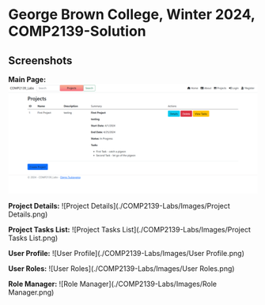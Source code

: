 # George Brown College, Winter 2024, COMP2139-Solution

## Screenshots

**Main Page:**
![Main Page](./COMP2139-Labs/Images/Main_Screen.png)

**Project Details:**
![Project Details](./COMP2139-Labs/Images/Project Details.png)

**Project Tasks List:**
![Project Tasks List](./COMP2139-Labs/Images/Project Tasks List.png)

**User Profile:**
![User Profile](./COMP2139-Labs/Images/User Profile.png)

**User Roles:**
![User Roles](./COMP2139-Labs/Images/User Roles.png)

**Role Manager:**
![Role Manager](./COMP2139-Labs/Images/Role Manager.png)